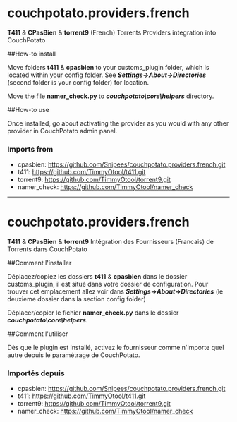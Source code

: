 couchpotato.providers.french
============================

**T411** & **CPasBien** & **torrent9** (French) Torrents Providers integration into CouchPotato

##How-to install

Move folders **t411** & **cpasbien** to your customs_plugin folder, which is located within your config folder. See ***Settings->About->Directories*** (second folder is your config folder) for location. 

Move the file **namer_check.py** to ***couchpotato\core\helpers*** directory.

##How-to use

Once installed, go about activating the provider as you would with any other provider in CouchPotato admin panel.

### Imports from
- cpasbien:		https://github.com/Snipees/couchpotato.providers.french.git
- t411:			https://github.com/TimmyOtool/t411.git
- torrent9:		https://github.com/TimmyOtool/torrent9.git
- namer_check:	https://github.com/TimmyOtool/namer_check

---


couchpotato.providers.french
============================

**T411** & **CPasBien** & **torrent9** Intégration des Fournisseurs (Francais) de Torrents dans CouchPotato

##Comment l'installer

Déplacez/copiez les dossiers **t411** & **cpasbien** dans le dossier customs_plugin, il est situé dans votre dossier de configuration. Pour trouver cet emplacement allez voir dans ***Settings->About->Directories*** (le deuxieme dossier dans la section config folder)

Déplacer/copier le fichier **namer_check.py** dans le dossier ***couchpotato\core\helpers***.

##Comment l'utiliser

Dès que le plugin est installé, activez le fournisseur comme n'importe quel autre depuis le paramétrage de CouchPotato.

### Importés depuis
- cpasbien:		https://github.com/Snipees/couchpotato.providers.french.git
- t411:			https://github.com/TimmyOtool/t411.git
- torrent9:		https://github.com/TimmyOtool/torrent9.git
- namer_check:	https://github.com/TimmyOtool/namer_check
